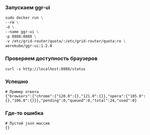 ### Запускаем ggr-ui

```dockerfile
sudo docker run \
--rm \
-d \
--name ggr-ui \
-p 8888:8888 \
-v /etc/grid-router/quota/:/etc/grid-router/quota:ro \
aerokube/ggr-ui:1.2.0
```

### Проверяем доступность браузеров
```shell
curl -s http://localhost:8888/status
```

### Успешно
```shell
# Пример ответа
{"browsers":{"chrome":{"120.0":{},"121.0":{}},"opera":{"105.0":{},"106.0":{}}},"pending":0,"queued":0,"total":24,"used":0}
```

### Где-то ошибка
```shell
# Пустой json массив 
{}
```